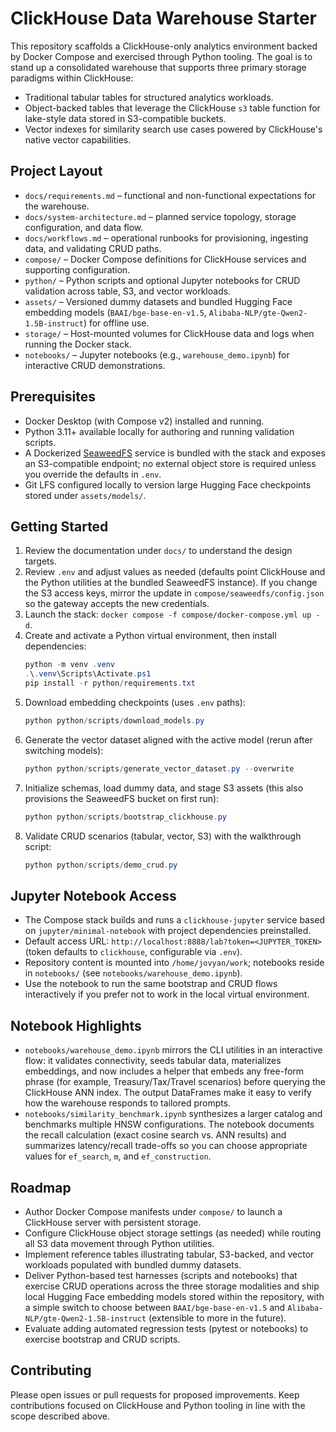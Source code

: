 ClickHouse Data Warehouse Starter
=================================

This repository scaffolds a ClickHouse-only analytics environment backed by Docker Compose and exercised through Python tooling. The goal is to stand up a consolidated warehouse that supports three primary storage paradigms within ClickHouse:

- Traditional tabular tables for structured analytics workloads.
- Object-backed tables that leverage the ClickHouse `s3` table function for lake-style data stored in S3-compatible buckets.
- Vector indexes for similarity search use cases powered by ClickHouse's native vector capabilities.

Project Layout
--------------

- `docs/requirements.md` – functional and non-functional expectations for the warehouse.
- `docs/system-architecture.md` – planned service topology, storage configuration, and data flow.
- `docs/workflows.md` – operational runbooks for provisioning, ingesting data, and validating CRUD paths.
- `compose/` – Docker Compose definitions for ClickHouse services and supporting configuration.
- `python/` – Python scripts and optional Jupyter notebooks for CRUD validation across table, S3, and vector workloads.
- `assets/` – Versioned dummy datasets and bundled Hugging Face embedding models (`BAAI/bge-base-en-v1.5`, `Alibaba-NLP/gte-Qwen2-1.5B-instruct`) for offline use.
- `storage/` – Host-mounted volumes for ClickHouse data and logs when running the Docker stack.
- `notebooks/` – Jupyter notebooks (e.g., `warehouse_demo.ipynb`) for interactive CRUD demonstrations.

Prerequisites
-------------

- Docker Desktop (with Compose v2) installed and running.
- Python 3.11+ available locally for authoring and running validation scripts.
- A Dockerized [SeaweedFS](https://github.com/seaweedfs/seaweedfs) service is bundled with the stack and exposes an S3-compatible endpoint; no external object store is required unless you override the defaults in `.env`.
- Git LFS configured locally to version large Hugging Face checkpoints stored under `assets/models/`.

Getting Started
---------------

1. Review the documentation under `docs/` to understand the design targets.
2. Review `.env` and adjust values as needed (defaults point ClickHouse and the Python utilities at the bundled SeaweedFS instance). If you change the S3 access keys, mirror the update in `compose/seaweedfs/config.json` so the gateway accepts the new credentials.
3. Launch the stack: `docker compose -f compose/docker-compose.yml up -d`.
4. Create and activate a Python virtual environment, then install dependencies:
	```powershell
	python -m venv .venv
	.\.venv\Scripts\Activate.ps1
	pip install -r python/requirements.txt
	```
5. Download embedding checkpoints (uses `.env` paths):
	```powershell
	python python/scripts/download_models.py
	```
6. Generate the vector dataset aligned with the active model (rerun after switching models):
	```powershell
	python python/scripts/generate_vector_dataset.py --overwrite
	```
7. Initialize schemas, load dummy data, and stage S3 assets (this also provisions the SeaweedFS bucket on first run):
	```powershell
	python python/scripts/bootstrap_clickhouse.py
	```
8. Validate CRUD scenarios (tabular, vector, S3) with the walkthrough script:
	```powershell
	python python/scripts/demo_crud.py
	```

Jupyter Notebook Access
-----------------------

- The Compose stack builds and runs a `clickhouse-jupyter` service based on `jupyter/minimal-notebook` with project dependencies preinstalled.
- Default access URL: `http://localhost:8888/lab?token=<JUPYTER_TOKEN>` (token defaults to `clickhouse`, configurable via `.env`).
- Repository content is mounted into `/home/jovyan/work`; notebooks reside in `notebooks/` (see `notebooks/warehouse_demo.ipynb`).
- Use the notebook to run the same bootstrap and CRUD flows interactively if you prefer not to work in the local virtual environment.

Notebook Highlights
-------------------

- `notebooks/warehouse_demo.ipynb` mirrors the CLI utilities in an interactive flow: it validates connectivity, seeds tabular data, materializes embeddings, and now includes a helper that embeds any free-form phrase (for example, Treasury/Tax/Travel scenarios) before querying the ClickHouse ANN index. The output DataFrames make it easy to verify how the warehouse responds to tailored prompts.
- `notebooks/similarity_benchmark.ipynb` synthesizes a larger catalog and benchmarks multiple HNSW configurations. The notebook documents the recall calculation (exact cosine search vs. ANN results) and summarizes latency/recall trade-offs so you can choose appropriate values for `ef_search`, `m`, and `ef_construction`.

Roadmap
-------

- Author Docker Compose manifests under `compose/` to launch a ClickHouse server with persistent storage.
- Configure ClickHouse object storage settings (as needed) while routing all S3 data movement through Python utilities.
- Implement reference tables illustrating tabular, S3-backed, and vector workloads populated with bundled dummy datasets.
- Deliver Python-based test harnesses (scripts and notebooks) that exercise CRUD operations across the three storage modalities and ship local Hugging Face embedding models stored within the repository, with a simple switch to choose between `BAAI/bge-base-en-v1.5` and `Alibaba-NLP/gte-Qwen2-1.5B-instruct` (extensible to more in the future).
- Evaluate adding automated regression tests (pytest or notebooks) to exercise bootstrap and CRUD scripts.

Contributing
------------

Please open issues or pull requests for proposed improvements. Keep contributions focused on ClickHouse and Python tooling in line with the scope described above.

